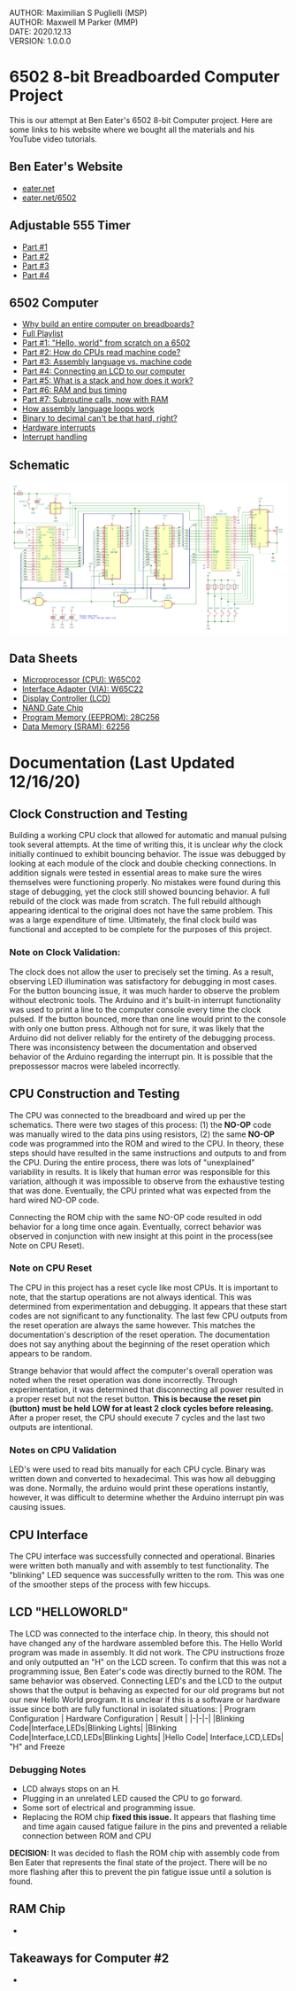 AUTHOR:  Maximilian S Puglielli (MSP)<br>
AUTHOR:  Maxwell M Parker (MMP)<br>
DATE:    2020.12.13<br>
VERSION: 1.0.0.0<br>

# 6502 8-bit Breadboarded Computer Project

This is our attempt at Ben Eater's 6502 8-bit Computer project.  Here are some links to his website where we bought all the materials and his YouTube video tutorials.

## Ben Eater's Website

  - [eater.net](https://eater.net)
  - [eater.net/6502](https://eater.net/6502)

## Adjustable 555 Timer

  - [Part #1](https://www.youtube.com/watch?v=kRlSFm519Bo)
  - [Part #2](https://www.youtube.com/watch?v=81BgFhm2vz8)
  - [Part #3](https://www.youtube.com/watch?v=WCwJNnx36Rk)
  - [Part #4](https://www.youtube.com/watch?v=SmQ5K7UQPMM)

## 6502 Computer

  - [Why build an entire computer on breadboards?](https://www.youtube.com/watch?v=fCbAafKLqC8&list=PLowKtXNTBypFbtuVMUVXNR0z1mu7dp7eH&index=8)
  - [Full Playlist](https://www.youtube.com/playlist?list=PLowKtXNTBypFbtuVMUVXNR0z1mu7dp7eH)
  - [Part #1: "Hello, world" from scratch on a 6502](https://www.youtube.com/watch?v=LnzuMJLZRdU&list=PLowKtXNTBypFbtuVMUVXNR0z1mu7dp7eH&index=1)
  - [Part #2: How do CPUs read machine code?](https://www.youtube.com/watch?v=yl8vPW5hydQ&list=PLowKtXNTBypFbtuVMUVXNR0z1mu7dp7eH&index=2)
  - [Part #3: Assembly language vs. machine code](https://www.youtube.com/watch?v=oO8_2JJV0B4&list=PLowKtXNTBypFbtuVMUVXNR0z1mu7dp7eH&index=3)
  - [Part #4: Connecting an LCD to our computer](https://www.youtube.com/watch?v=FY3zTUaykVo&list=PLowKtXNTBypFbtuVMUVXNR0z1mu7dp7eH&index=4)
  - [Part #5: What is a stack and how does it work?](https://www.youtube.com/watch?v=xBjQVxVxOxc&list=PLowKtXNTBypFbtuVMUVXNR0z1mu7dp7eH&index=5)
  - [Part #6: RAM and bus timing](https://www.youtube.com/watch?v=i_wrxBdXTgM&list=PLowKtXNTBypFbtuVMUVXNR0z1mu7dp7eH&index=6)
  - [Part #7: Subroutine calls, now with RAM](https://www.youtube.com/watch?v=omI0MrTWiMU&list=PLowKtXNTBypFbtuVMUVXNR0z1mu7dp7eH&index=7)
  - [How assembly language loops work](https://www.youtube.com/watch?v=ZYJIakkcLYw&list=PLowKtXNTBypFbtuVMUVXNR0z1mu7dp7eH&index=9)
  - [Binary to decimal can't be that hard, right?](https://www.youtube.com/watch?v=v3-a-zqKfgA&list=PLowKtXNTBypFbtuVMUVXNR0z1mu7dp7eH&index=10)
  - [Hardware interrupts](https://www.youtube.com/watch?v=DlEa8kd7n3Q&list=PLowKtXNTBypFbtuVMUVXNR0z1mu7dp7eH&index=11)
  - [Interrupt handling](https://www.youtube.com/watch?v=oOYA-jsWTmc&list=PLowKtXNTBypFbtuVMUVXNR0z1mu7dp7eH&index=12)

## Schematic

![6502 Schematic](.\6502Schematic.png)

## Data Sheets

  - [Microprocessor (CPU): W65C02](https://eater.net/datasheets/w65c02s.pdf)
  - [Interface Adapter (VIA): W65C22](https://eater.net/datasheets/w65c22.pdf)
  - [Display Controller (LCD)](https://eater.net/datasheets/HD44780.pdf)
  - [NAND Gate Chip](https://eater.net/datasheets/74hc00.pdf)
  - [Program Memory (EEPROM): 28C256](https://eater.net/datasheets/28c256.pdf)
  - [Data Memory (SRAM): 62256](https://eater.net/datasheets/hm62256b.pdf)

# Documentation (Last Updated 12/16/20)
## Clock Construction and Testing
Building a working CPU clock that allowed for automatic and manual pulsing took several attempts. At the time of writing this, it is unclear *why* the clock initially continued to exhibit bouncing behavior. The issue was debugged by looking at each module of the clock and double checking connections. In addition signals were tested in essential areas to make sure the wires themselves were functioning properly. No mistakes were found during this stage of debugging, yet the clock still showed bouncing behavior. A full rebuild of the clock was made from scratch. The full rebuild although appearing identical to the original does not have the same problem. This was a large expenditure of time. Ultimately, the final clock build was functional and accepted to be complete for the purposes of this project. 

### Note on Clock Validation: 
The clock does not allow the user to precisely set the timing. As a result, observing LED illumination was satisfactory for debugging in most cases. For the button bouncing issue, it was much harder to observe the problem without electronic tools. The Arduino and it's built-in interrupt functionality was used to print a line to the computer console every time the clock pulsed. If the button bounced, more than one line would print to the console with only one button press. Although not for sure, it was likely that the Arduino did not deliver reliably for the entirety of the debugging process. There was inconsistency between the documentation and observed behavior of the Arduino regarding the interrupt pin. It is possible that the prepossessor macros were labeled incorrectly.  

## CPU Construction and Testing
The CPU was connected to the breadboard and wired up per the schematics. There were two stages of this process: (1) the **NO-OP** code was manually wired to the data pins using resistors, (2) the same **NO-OP** code was programmed into the ROM and wired to the CPU. In theory, these steps should have resulted in the same instructions and outputs to and from the CPU. During the entire process, there was lots of "unexplained" variability in results. It is likely that human error was responsible for this variation, although it was impossible to observe from the exhaustive testing that was done. Eventually, the CPU printed what was expected from the hard wired NO-OP code. 

Connecting the ROM chip with the same NO-OP code resulted in odd behavior for a long time once again. Eventually, correct behavior was observed in conjunction with new insight at this point in the process(see Note on CPU Reset).

### Note on CPU Reset
The CPU in this project has a reset cycle like most CPUs. It is important to note, that the startup operations are not always identical. This was determined from experimentation and debugging. It appears that these start codes are not significant to any functionality. The last few CPU outputs from the reset operation are always the same however. This matches the documentation's description of the reset operation. The documentation does not say anything about the beginning of the reset operation which appears to be random. 

Strange behavior that would affect the computer's overall operation was noted when the reset operation was done incorrectly. Through experimentation, it was determined that disconnecting all power resulted in a proper reset but not the reset button. **This is because the reset pin (button) must be held LOW for at least 2 clock cycles before releasing.** After a proper reset, the CPU should execute 7 cycles and the last two outputs are intentional. 

### Notes on CPU Validation
LED's were used to read bits manually for each CPU cycle. Binary was written down and converted to hexadecimal. This was how all debugging was done. Normally, the arduino would print these operations instantly, however, it was difficult to determine whether the Arduino interrupt pin was causing issues. 

## CPU Interface
The CPU interface was successfully connected and operational. Binaries were written both manually and with assembly to test functionality. The "blinking" LED sequence was successfully written to the rom. This was one of the smoother steps of the process with few hiccups.

## LCD "HELLOWORLD"
The LCD was connected to the interface chip. In theory, this should not have changed any of the hardware assembled before this. The Hello World program was made in assembly. It did not work. The CPU instructions froze and only outputted an "H" on the LCD screen. To confirm that this was not a programming issue, Ben Eater's code was directly burned to the ROM. The same behavior was observed. Connecting LED's and the LCD to the output shows that the output is behaving as expected for our old programs but not our new Hello World program. It is unclear if this is a software or hardware issue since both are fully functional in isolated situations:
| Program Configuration | Hardware Configuration | Result |
|-|-|-|
|Blinking Code|Interface,LEDs|Blinking Lights|
|Blinking Code|Interface,LCD,LEDs|Blinking Lights|
|Hello Code| Interface,LCD,LEDs| "H" and Freeze

### Debugging Notes
- LCD always stops on an H. 
- Plugging in an unrelated LED caused the CPU to go forward. 
- Some sort of electrical and programming issue. 
- Replacing the ROM chip **fixed this issue.** It appears that flashing time and time again caused fatigue failure in the pins and prevented a reliable connection between ROM and CPU

**DECISION:** It was decided to flash the ROM chip with assembly code from Ben Eater that represents the final state of the project. There will be no more flashing after this to prevent the pin fatigue issue until a solution is found. 

## RAM Chip 
-

## Takeaways for Computer #2
-

